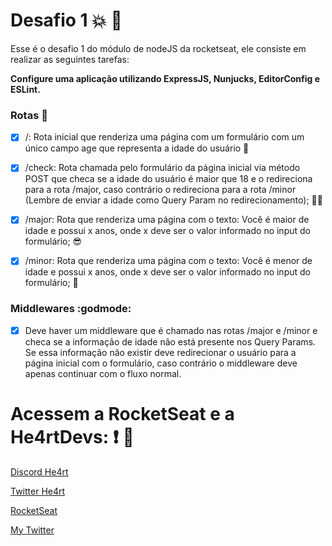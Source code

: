 # Desafio 1 :boom: :rocket:

Esse é o desafio 1 do módulo de nodeJS da rocketseat, ele consiste em realizar as seguintes tarefas:

**Configure uma aplicação utilizando ExpressJS, Nunjucks, EditorConfig e ESLint.**

### Rotas :taxi:

- [x] /: Rota inicial que renderiza uma página com um formulário com um único campo age que representa a idade do usuário :eyes:

- [x] /check: Rota chamada pelo formulário da página inicial via método POST que checa se a idade do usuário é maior que 18 e o redireciona para a rota /major, caso contrário o redireciona para a rota /minor (Lembre de enviar a idade como Query Param no redirecionamento); :guardsman:

- [x] /major: Rota que renderiza uma página com o texto: Você é maior de idade e possui x anos, onde x deve ser o valor informado no input do formulário; :sunglasses:

- [x] /minor: Rota que renderiza uma página com o texto: Você é menor de idade e possui x anos, onde x deve ser o valor informado no input do formulário; :underage:

### Middlewares :godmode:

- [x] Deve haver um middleware que é chamado nas rotas /major e /minor e checa se a informação de idade não está presente nos Query Params. Se essa informação não existir deve redirecionar o usuário para a página inicial com o formulário, caso contrário o middleware deve apenas continuar com o fluxo normal.

# Acessem a RocketSeat e a He4rtDevs: :exclamation: :purple_heart:

[Discord He4rt](discord.io/He4rt)

[Twitter He4rt](https://twitter.com/He4rtDevs)

[RocketSeat](https://rocketseat.com.br/)

[My Twitter](https://twitter.com/m7Aei_He4rt)
